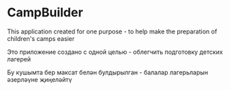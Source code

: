 # CampBuilder

This application created for one purpose - to help make the preparation of children's camps easier

Это приложение создано с одной целью - облегчить подготовку детских лагерей

Бу кушымта бер максат белән булдырылган - балалар лагерьларын әзерләүне җиңеләйтү
